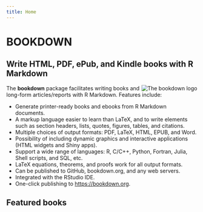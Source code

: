 ```yaml
---
title: Home
---
```


# BOOKDOWN

## Write HTML, PDF, ePub, and Kindle books with R Markdown

<img src="https://bookdown.org/yihui/bookdown/images/logo.png" alt="The bookdown logo" align="right" />

The **bookdown** package facilitates writing books and long-form articles/reports with R Markdown. Features include:

- Generate printer-ready books and ebooks from R Markdown documents.
- A markup language easier to learn than LaTeX, and to write elements such as section headers, lists, quotes, figures, tables, and citations.
- Multiple choices of output formats: PDF, LaTeX, HTML, EPUB, and Word.
- Possibility of including dynamic graphics and interactive applications (HTML widgets and Shiny apps).
- Support a wide range of languages: R, C/C++, Python, Fortran, Julia, Shell scripts, and SQL, etc.
- LaTeX equations, theorems, and proofs work for all output formats.
- Can be published to GitHub, bookdown.org, and any web servers.
- Integrated with the RStudio IDE.
- One-click publishing to <https://bookdown.org>.

## Featured books
